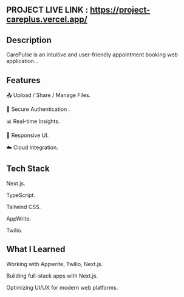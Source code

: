  ## PROJECT LIVE LINK : https://project-careplus.vercel.app/
## Description

CarePulse is an intuitive and user-friendly appointment booking web application...

## Features

📤 Upload / Share / Manage Files.

🔐 Secure Authentication  .

📊 Real-time Insights.

📱 Responsive UI.

☁️ Cloud Integration.

## Tech Stack

Next.js.

TypeScript.

Tailwind CSS.

AppWrite.

Twilio.


## What I Learned

Working with Appwrite, Twilio, Next.js.

Building full-stack apps with Next.js.

Optimizing UI/UX for modern web platforms.
